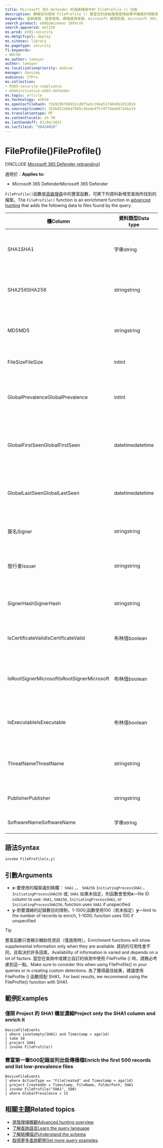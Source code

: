 ```yaml
---
title: Microsoft 365 Defender 的高級搜尋中的 FileProfile () 功能
description: 瞭解如何使用 FileProfile () 豐富您的高級搜尋查詢結果中檔案的相關資訊
keywords: 高級搜尋，威脅搜尋，網路威脅搜尋，microsoft 威脅防護，microsoft 365，mtp，m365，search，query，遙測，schema reference，kusto，FileProfile，file profile，function，豐富
search.product: eADQiWindows 10XVcnh
search.appverid: met150
ms.prod: m365-security
ms.mktglfcycl: deploy
ms.sitesec: library
ms.pagetype: security
f1.keywords:
- NOCSH
ms.author: lomayor
author: lomayor
ms.localizationpriority: medium
manager: dansimp
audience: ITPro
ms.collection:
- M365-security-compliance
- m365initiative-m365-defender
ms.topic: article
ms.technology: m365d
ms.openlocfilehash: f2e92967b8951cd0f5a3c394a537404db1d53819
ms.sourcegitcommit: 355bd51ab6a79d5c36a4e4f57df74ae6873eba19
ms.translationtype: MT
ms.contentlocale: zh-TW
ms.lasthandoff: 03/04/2021
ms.locfileid: "50424020"
---
```

# <a name="fileprofile"></a><span data-ttu-id="16c1d-104">FileProfile()</span><span class="sxs-lookup"><span data-stu-id="16c1d-104">FileProfile()</span></span>

[!INCLUDE [Microsoft 365 Defender rebranding](../includes/microsoft-defender.md)]


<span data-ttu-id="16c1d-105">適用於：</span><span class="sxs-lookup"><span data-stu-id="16c1d-105">**Applies to:**</span></span>
- <span data-ttu-id="16c1d-106">Microsoft 365 Defender</span><span class="sxs-lookup"><span data-stu-id="16c1d-106">Microsoft 365 Defender</span></span>

<span data-ttu-id="16c1d-107">`FileProfile()`函數是[高級搜尋](advanced-hunting-overview.md)中的豐富函數，可將下列資料新增至查詢所找到的檔案。</span><span class="sxs-lookup"><span data-stu-id="16c1d-107">The `FileProfile()` function is an enrichment function in [advanced hunting](advanced-hunting-overview.md) that adds the following data to files found by the query.</span></span>

| <span data-ttu-id="16c1d-108">欄</span><span class="sxs-lookup"><span data-stu-id="16c1d-108">Column</span></span> | <span data-ttu-id="16c1d-109">資料類型</span><span class="sxs-lookup"><span data-stu-id="16c1d-109">Data type</span></span> | <span data-ttu-id="16c1d-110">描述</span><span class="sxs-lookup"><span data-stu-id="16c1d-110">Description</span></span> |
|------------|-------------|-------------|
| <span data-ttu-id="16c1d-111">SHA1</span><span class="sxs-lookup"><span data-stu-id="16c1d-111">SHA1</span></span> | <span data-ttu-id="16c1d-112">字串</span><span class="sxs-lookup"><span data-stu-id="16c1d-112">string</span></span> | <span data-ttu-id="16c1d-113">記錄動作已套用的檔案 SHA-1</span><span class="sxs-lookup"><span data-stu-id="16c1d-113">SHA-1 of the file that the recorded action was applied to</span></span> |
| <span data-ttu-id="16c1d-114">SHA256</span><span class="sxs-lookup"><span data-stu-id="16c1d-114">SHA256</span></span> | <span data-ttu-id="16c1d-115">string</span><span class="sxs-lookup"><span data-stu-id="16c1d-115">string</span></span> | <span data-ttu-id="16c1d-116">錄製的動作所套用的檔案 SHA-256</span><span class="sxs-lookup"><span data-stu-id="16c1d-116">SHA-256 of the file that the recorded action was applied to</span></span> |
| <span data-ttu-id="16c1d-117">MD5</span><span class="sxs-lookup"><span data-stu-id="16c1d-117">MD5</span></span> | <span data-ttu-id="16c1d-118">string</span><span class="sxs-lookup"><span data-stu-id="16c1d-118">string</span></span> | <span data-ttu-id="16c1d-119">錄製的動作所套用的檔案 MD5 雜湊</span><span class="sxs-lookup"><span data-stu-id="16c1d-119">MD5 hash of the file that the recorded action was applied to</span></span> |
| <span data-ttu-id="16c1d-120">FileSize</span><span class="sxs-lookup"><span data-stu-id="16c1d-120">FileSize</span></span> | <span data-ttu-id="16c1d-121">int</span><span class="sxs-lookup"><span data-stu-id="16c1d-121">int</span></span> | <span data-ttu-id="16c1d-122">檔案大小（以位元組為單位）</span><span class="sxs-lookup"><span data-stu-id="16c1d-122">Size of the file in bytes</span></span> |
| <span data-ttu-id="16c1d-123">GlobalPrevalence</span><span class="sxs-lookup"><span data-stu-id="16c1d-123">GlobalPrevalence</span></span> | <span data-ttu-id="16c1d-124">int</span><span class="sxs-lookup"><span data-stu-id="16c1d-124">int</span></span> | <span data-ttu-id="16c1d-125">由 Microsoft 全域觀測的實體實例數目</span><span class="sxs-lookup"><span data-stu-id="16c1d-125">Number of instances of the entity observed by Microsoft globally</span></span> |
| <span data-ttu-id="16c1d-126">GlobalFirstSeen</span><span class="sxs-lookup"><span data-stu-id="16c1d-126">GlobalFirstSeen</span></span> | <span data-ttu-id="16c1d-127">datetime</span><span class="sxs-lookup"><span data-stu-id="16c1d-127">datetime</span></span> | <span data-ttu-id="16c1d-128">Microsoft 全球第一次觀測實體的日期和時間</span><span class="sxs-lookup"><span data-stu-id="16c1d-128">Date and time when the entity was first observed by Microsoft globally</span></span> |
| <span data-ttu-id="16c1d-129">GlobalLastSeen</span><span class="sxs-lookup"><span data-stu-id="16c1d-129">GlobalLastSeen</span></span> | <span data-ttu-id="16c1d-130">datetime</span><span class="sxs-lookup"><span data-stu-id="16c1d-130">datetime</span></span> | <span data-ttu-id="16c1d-131">Microsoft 全球最後觀測實體的日期和時間</span><span class="sxs-lookup"><span data-stu-id="16c1d-131">Date and time when the entity was last observed by Microsoft globally</span></span> |
| <span data-ttu-id="16c1d-132">簽名</span><span class="sxs-lookup"><span data-stu-id="16c1d-132">Signer</span></span> | <span data-ttu-id="16c1d-133">string</span><span class="sxs-lookup"><span data-stu-id="16c1d-133">string</span></span> | <span data-ttu-id="16c1d-134">檔案的簽署者相關資訊</span><span class="sxs-lookup"><span data-stu-id="16c1d-134">Information about the signer of the file</span></span> |
| <span data-ttu-id="16c1d-135">發行者</span><span class="sxs-lookup"><span data-stu-id="16c1d-135">Issuer</span></span> | <span data-ttu-id="16c1d-136">string</span><span class="sxs-lookup"><span data-stu-id="16c1d-136">string</span></span> | <span data-ttu-id="16c1d-137">發證憑證授權 (CA 的相關資訊) </span><span class="sxs-lookup"><span data-stu-id="16c1d-137">Information about the issuing certificate authority (CA)</span></span> |
| <span data-ttu-id="16c1d-138">SignerHash</span><span class="sxs-lookup"><span data-stu-id="16c1d-138">SignerHash</span></span> | <span data-ttu-id="16c1d-139">string</span><span class="sxs-lookup"><span data-stu-id="16c1d-139">string</span></span> | <span data-ttu-id="16c1d-140">識別簽署者的唯一雜湊值</span><span class="sxs-lookup"><span data-stu-id="16c1d-140">Unique hash value identifying the signer</span></span> |
| <span data-ttu-id="16c1d-141">IsCertificateValid</span><span class="sxs-lookup"><span data-stu-id="16c1d-141">IsCertificateValid</span></span> | <span data-ttu-id="16c1d-142">布林值</span><span class="sxs-lookup"><span data-stu-id="16c1d-142">boolean</span></span> | <span data-ttu-id="16c1d-143">用於簽署檔的憑證是否有效</span><span class="sxs-lookup"><span data-stu-id="16c1d-143">Whether the certificate used to sign the file is valid</span></span> |
| <span data-ttu-id="16c1d-144">IsRootSignerMicrosoft</span><span class="sxs-lookup"><span data-stu-id="16c1d-144">IsRootSignerMicrosoft</span></span> | <span data-ttu-id="16c1d-145">布林值</span><span class="sxs-lookup"><span data-stu-id="16c1d-145">boolean</span></span> | <span data-ttu-id="16c1d-146">會指出根憑證的簽署者是否為 Microsoft</span><span class="sxs-lookup"><span data-stu-id="16c1d-146">Indicates whether the signer of the root certificate is Microsoft</span></span> |
| <span data-ttu-id="16c1d-147">IsExecutable</span><span class="sxs-lookup"><span data-stu-id="16c1d-147">IsExecutable</span></span> | <span data-ttu-id="16c1d-148">布林值</span><span class="sxs-lookup"><span data-stu-id="16c1d-148">boolean</span></span> | <span data-ttu-id="16c1d-149">檔案是否為可遷移的可執行檔 (PE) file</span><span class="sxs-lookup"><span data-stu-id="16c1d-149">Whether the file is a Portable Executable (PE) file</span></span> |
| <span data-ttu-id="16c1d-150">ThreatName</span><span class="sxs-lookup"><span data-stu-id="16c1d-150">ThreatName</span></span> | <span data-ttu-id="16c1d-151">string</span><span class="sxs-lookup"><span data-stu-id="16c1d-151">string</span></span> | <span data-ttu-id="16c1d-152">找到的任何惡意程式碼或其他威脅的偵測名稱</span><span class="sxs-lookup"><span data-stu-id="16c1d-152">Detection name for any malware or other threats found</span></span> |
| <span data-ttu-id="16c1d-153">Publisher</span><span class="sxs-lookup"><span data-stu-id="16c1d-153">Publisher</span></span> | <span data-ttu-id="16c1d-154">string</span><span class="sxs-lookup"><span data-stu-id="16c1d-154">string</span></span> | <span data-ttu-id="16c1d-155">發佈檔的組織名稱</span><span class="sxs-lookup"><span data-stu-id="16c1d-155">Name of the organization that published the file</span></span> |
| <span data-ttu-id="16c1d-156">SoftwareName</span><span class="sxs-lookup"><span data-stu-id="16c1d-156">SoftwareName</span></span> | <span data-ttu-id="16c1d-157">字串</span><span class="sxs-lookup"><span data-stu-id="16c1d-157">string</span></span> | <span data-ttu-id="16c1d-158">軟體產品名稱</span><span class="sxs-lookup"><span data-stu-id="16c1d-158">Name of the software product</span></span> |

## <a name="syntax"></a><span data-ttu-id="16c1d-159">語法</span><span class="sxs-lookup"><span data-stu-id="16c1d-159">Syntax</span></span>

```kusto
invoke FileProfile(x,y)
```

## <a name="arguments"></a><span data-ttu-id="16c1d-160">引數</span><span class="sxs-lookup"><span data-stu-id="16c1d-160">Arguments</span></span>

- <span data-ttu-id="16c1d-161">**x**-要使用的檔案識別碼欄： `SHA1` 、、 `SHA256` `InitiatingProcessSHA1` 、 `InitiatingProcessSHA256` 或; `SHA1` 如果未指定，則函數會使用</span><span class="sxs-lookup"><span data-stu-id="16c1d-161">**x**—file ID column to use: `SHA1`, `SHA256`, `InitiatingProcessSHA1`, or `InitiatingProcessSHA256`; function uses `SHA1` if unspecified</span></span>
- <span data-ttu-id="16c1d-162">**y**-對要濃縮的記錄數目的限制，1-1000;函數使用100（若未指定）</span><span class="sxs-lookup"><span data-stu-id="16c1d-162">**y**—limit to the number of records to enrich, 1-1000; function uses 100 if unspecified</span></span>


>[!TIP]
> <span data-ttu-id="16c1d-163">豐富函數只會顯示輔助性資訊（僅適用時）。</span><span class="sxs-lookup"><span data-stu-id="16c1d-163">Enrichment functions will show supplemental information only when they are available.</span></span> <span data-ttu-id="16c1d-164">資訊的可用性會不同，且取決於許多因素。</span><span class="sxs-lookup"><span data-stu-id="16c1d-164">Availability of information is varied and depends on a lot of factors.</span></span> <span data-ttu-id="16c1d-165">當您在查詢中或建立自訂的偵測中使用 FileProfile () 時，請務必考慮到這一點。</span><span class="sxs-lookup"><span data-stu-id="16c1d-165">Make sure to consider this when using FileProfile() in your queries or in creating custom detections.</span></span> <span data-ttu-id="16c1d-166">為了獲得最佳結果，建議使用 FileProfile () 函數搭配 SHA1。</span><span class="sxs-lookup"><span data-stu-id="16c1d-166">For best results, we recommend using the FileProfile() function with SHA1.</span></span>

## <a name="examples"></a><span data-ttu-id="16c1d-167">範例</span><span class="sxs-lookup"><span data-stu-id="16c1d-167">Examples</span></span>

### <a name="project-only-the-sha1-column-and-enrich-it"></a><span data-ttu-id="16c1d-168">僅限 Project 的 SHA1 欄並濃縮</span><span class="sxs-lookup"><span data-stu-id="16c1d-168">Project only the SHA1 column and enrich it</span></span>

```kusto
DeviceFileEvents
| where isnotempty(SHA1) and Timestamp > ago(1d)
| take 10
| project SHA1
| invoke FileProfile()
```

### <a name="enrich-the-first-500-records-and-list-low-prevalence-files"></a><span data-ttu-id="16c1d-169">豐富第一筆500記錄並列出低傳播檔</span><span class="sxs-lookup"><span data-stu-id="16c1d-169">Enrich the first 500 records and list low-prevalence files</span></span>

```kusto
DeviceFileEvents
| where ActionType == "FileCreated" and Timestamp > ago(1d)
| project CreatedOn = Timestamp, FileName, FolderPath, SHA1
| invoke FileProfile("SHA1", 500) 
| where GlobalPrevalence < 15
```

## <a name="related-topics"></a><span data-ttu-id="16c1d-170">相關主題</span><span class="sxs-lookup"><span data-stu-id="16c1d-170">Related topics</span></span>
- [<span data-ttu-id="16c1d-171">進階搜捕概觀</span><span class="sxs-lookup"><span data-stu-id="16c1d-171">Advanced hunting overview</span></span>](advanced-hunting-overview.md)
- [<span data-ttu-id="16c1d-172">了解查詢語言</span><span class="sxs-lookup"><span data-stu-id="16c1d-172">Learn the query language</span></span>](advanced-hunting-query-language.md)
- [<span data-ttu-id="16c1d-173">了解結構描述</span><span class="sxs-lookup"><span data-stu-id="16c1d-173">Understand the schema</span></span>](advanced-hunting-schema-tables.md)
- [<span data-ttu-id="16c1d-174">取得更多查詢範例</span><span class="sxs-lookup"><span data-stu-id="16c1d-174">Get more query examples</span></span>](advanced-hunting-shared-queries.md)
